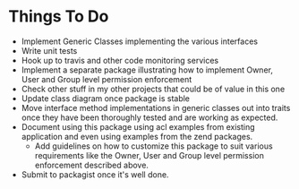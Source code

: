 # Things To Do
 * Implement Generic Classes implementing the various interfaces
 * Write unit tests
 * Hook up to travis and other code monitoring services
 * Implement a separate package illustrating how to implement Owner, User and Group level permission enforcement
 * Check other stuff in my other projects that could be of value in this one
 * Update class diagram once package is stable
 * Move interface method implementations in generic classes out into traits once they have been thoroughly tested 
 and are working as expected.
 * Document using this package using acl examples from existing application and even using examples from the zend packages.
    * Add guidelines on how to customize this package to suit various requirements like the 
    Owner, User and Group level permission enforcement described above.   
 * Submit to packagist once it's well done.
